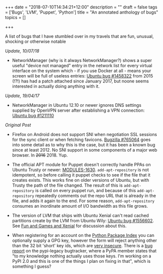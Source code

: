+++
date = "2018-07-10T14:34:21+12:00"
description = ""
draft = false
tags = ['Bugs', 'LVM', 'Puppet', 'Python']
title = "An annotated anthology of bugs"
topics = []

+++

A list of bugs that I have stumbled over in my travels that are fun, unusual, shocking or otherwise notable

<!--more-->

_Update, 10/07/18_

* NetworkManager (why is it always NetworkManager?) shows a super useful "device not managed" entry in the network list for every virtual interface on the system which - if you use Docker at all - means your screen will be full of useless entries: [Ubuntu bug #1458322](https://bugs.launchpad.net/ubuntu/+source/network-manager/+bug/1458322) from 2015 (!?!) has had a patch attached since January 2017, but noone seems interested in actually doing anything with it.

_Update, 19/04/17_

* NetworkManager in Ubuntu 12.10 or newer ignores DNS settings supplied by OpenVPN server after establishing a VPN connection: [Ubuntu bug #1211110](https://bugs.launchpad.net/ubuntu/+source/openvpn/+bug/1211110)

_Original Post_

* Firefox on Android does not support SNI when negotiation SSL sessions for the sync client or when fetching favicons. [Bugzilla #765064](https://bugzilla.mozilla.org/show_bug.cgi?id=765064) goes into some detail as to why this is the case, but it has been a known bug since at least 2012. No SNI support in some components of a major web browser. In ~~2016~~ 2018. Yup.

* The official APT module for Puppet doesn't correctly handle PPAs on Ubuntu Trusty or newer: [MODULES-1630](https://tickets.puppetlabs.com/browse/MODULES-1630). `add-apt-repository` is not idempotent, so before calling it puppet checks to see if the file that it creates exists. This works fine on older versions of Ubuntu, but with Trusty the path of the file changed. The result of this is `add-apt-repository` is called on every puppet run, and because of this `add-apt-repository` repeatedly comments out the repo URL that is already in the file, and adds it again to the end. For some reason, `add-apt-repository` consumes an inordinate amount of I/O bandwidth as this file grows.

* The version of LVM that ships with Ubuntu Xenial can't read cached partitions create by the LVM from Ubuntu Wily: [Ubuntu bug #1556602](https://bugs.launchpad.net/ubuntu/+source/lvm2/+bug/1556602). See [Fun and Games and Xenial](/post/fun_and_games_and_xenial) for discussion about this.

* When registering for an account on the [Python Package Index](https://pypi.python.org/) you can optionally supply a GPG key, however the form will reject anything other than the 32 bit 'short' key ids, which are [very insecure](https://evil32.com/). There is a [bug report](https://github.com/pypa/pypi-legacy/issues/76) on the pypi-legacy bugtracker, where a PyPA member states that "to my knowledge nothing actually uses those keys. I'm working on a PyPI 2.0 and this is one of the things I plan on fixing in that", which is something I guess?
